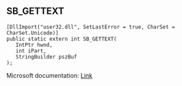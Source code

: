 ## SB_GETTEXT

```
[DllImport("user32.dll", SetLastError = true, CharSet = CharSet.Unicode)]
public static extern int SB_GETTEXT(
   IntPtr hwnd,
   int iPart,
   StringBuilder pszBuf
);
```

Microsoft documentation: [Link](https://learn.microsoft.com/en-us/windows/win32/controls/sb-gettext)
